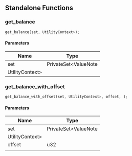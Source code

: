 ## Standalone Functions

### get_balance

```rust
get_balance(set, UtilityContext>);
```

#### Parameters
| Name | Type |
| --- | --- |
| set | PrivateSet&lt;ValueNote |
| UtilityContext&gt; |  |

### get_balance_with_offset

```rust
get_balance_with_offset(set, UtilityContext>, offset, );
```

#### Parameters
| Name | Type |
| --- | --- |
| set | PrivateSet&lt;ValueNote |
| UtilityContext&gt; |  |
| offset | u32 |
|  |  |

